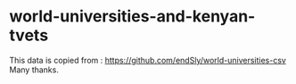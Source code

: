 # world-universities-and-kenyan-tvets
This data is copied from : https://github.com/endSly/world-universities-csv
Many thanks.
